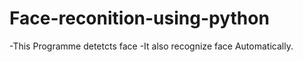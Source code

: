 # Face-reconition-using-python
-This Programme detetcts face
-It also recognize face Automatically.

